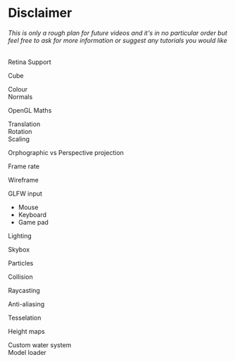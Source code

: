 <h1>Disclaimer</h1>
<h6>This is only a rough plan for future videos and it's in no particular order but feel free to ask for more information or suggest any tutorials you would like</h6>

Retina Support<br />

Cube<br />

Colour<br />
Normals<br />

OpenGL Maths<br />

Translation<br />
Rotation<br />
Scaling<br />

Orphographic vs Perspective projection<br />

Frame rate<br />

Wireframe<br />

GLFW input
<ul>
  <li>Mouse</li>
  <li>Keyboard</li>
  <li>Game pad</li>
</ul>

Lighting<br />

Skybox<br />

Particles<br />

Collision<br />

Raycasting<br />

Anti-aliasing<br />

Tesselation<br />

Height maps<br />

Custom water system<br />
Model loader<br />
